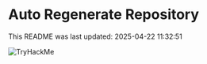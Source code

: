 # Auto Regenerate Repository

This README was last updated: 2025-04-22 11:32:51

 ![TryHackMe](https://tryhackme.com/badge/533634)